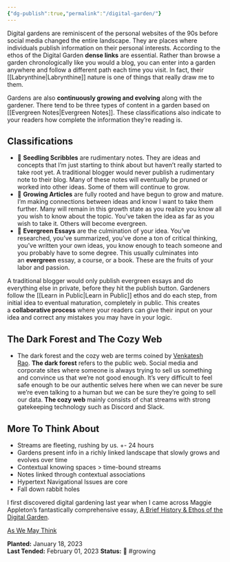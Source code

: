 ```yaml
---
{"dg-publish":true,"permalink":"/digital-garden/"}
---
```



Digital gardens are reminiscent of the personal websites of the 90s before social media changed the entire landscape. They are places where individuals publish information on their personal interests. According to the ethos of the Digital Garden **dense links** are essential. Rather than browse a garden chronologically like you would a blog, you can enter into a garden anywhere and follow a different path each time you visit. In fact, their [[Labrynthine\|Labrynthine]] nature is one of things that really draw me to them.

Gardens are also **continuously growing and evolving** along with the gardener. There tend to be three types of content in a garden based on [[Evergreen Notes\|Evergreen Notes]]. These classifications also indicate to your readers how complete the information they’re reading is.

## Classifications

-   🌱 **Seedling Scribbles** are rudimentary notes. They are ideas and concepts that I’m just starting to think about but haven’t really started to take root yet. A traditional blogger would never publish a rudimentary note to their blog. Many of these notes will eventually be pruned or worked into other ideas. Some of them will continue to grow.
-   🌿 **Growing Articles** are fully rooted and have begun to grow and mature. I’m making connections between ideas and know I want to take them further. Many will remain in this growth state as you realize you know all you wish to know about the topic. You’ve taken the idea as far as you wish to take it. Others will become evergreen.
-   🌲 **Evergreen Essays** are the culmination of your idea. You’ve researched, you’ve summarized, you’ve done a ton of critical thinking, you’ve written your own ideas, you know enough to teach someone and you probably have to some degree. This usually culminates into an **evergreen** essay, a course, or a book. These are the fruits of your labor and passion.

A traditional blogger would only publish evergreen essays and do everything else in private, before they hit the publish button. Gardeners follow the [[Learn in Public\|Learn in Public]] ethos and do each step, from initial idea to eventual maturation, completely in public. This creates a **collaborative process** where your readers can give their input on your idea and correct any mistakes you may have in your logic.

## The Dark Forest and The Cozy Web

-   The dark forest and the cozy web are terms coined by [Venkatesh Rao](https://venkateshrao.com/). **The dark forest** refers to the public web. Social media and corporate sites where someone is always trying to sell us something and convince us that we’re not good enough. It’s very difficult to feel safe enough to be our authentic selves here when we can never be sure we’re even talking to a human but we can be sure they’re going to sell our data. **The cozy web** mainly consists of chat streams with strong gatekeeping technology such as Discord and Slack.

## More To Think About

- Streams are fleeting, rushing by us. +- 24 hours
- Gardens present info in a richly linked landscape that slowly grows and evolves over time
- Contextual knowing spaces > time-bound streams
- Notes linked through contextual associations
- Hypertext Navigational Issues are core
- Fall down rabbit holes

I first discovered digital gardening last year when I came across Maggie Appleton’s fantastically comprehensive essay, [A Brief History & Ethos of the Digital Garden](https://maggieappleton.com/garden-history).

[As We May Think](https://www.theatlantic.com/magazine/archive/1945/07/as-we-may-think/303881/)

**Planted:** January 18, 2023  
**Last Tended:** February 01, 2023
**Status:** 🌿 #growing 
